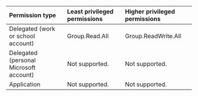 |Permission type|Least privileged permissions|Higher privileged permissions|
|:---|:---|:---|
|Delegated (work or school account)|Group.Read.All|Group.ReadWrite.All|
|Delegated (personal Microsoft account)|Not supported.|Not supported.|
|Application|Not supported.|Not supported.|
